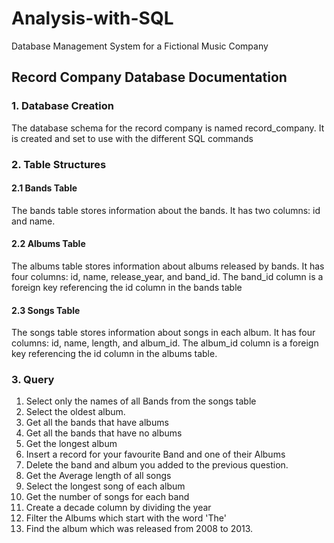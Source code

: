 # Analysis-with-SQL
Database Management System for a Fictional Music Company
## Record Company Database Documentation   
### 1. Database Creation
The database schema for the record company is named record_company. It is created and set to use with the different SQL commands
### 2. Table Structures
#### 2.1 Bands Table
The bands table stores information about the bands. It has two columns: id and name.
#### 2.2 Albums Table
The albums table stores information about albums released by bands. It has four columns: id, name, release_year, and band_id. The band_id column is a foreign key referencing the id column in the bands table
#### 2.3 Songs Table
The songs table stores information about songs in each album. It has four columns: id, name, length, and album_id. The album_id column is a foreign key referencing the id column in the albums table.
### 3. Query
1. Select only the names of all Bands from the songs table
2. Select the oldest album.
3. Get all the bands that have albums
4. Get all the bands that have no albums
5. Get the longest album
6. Insert a record for your favourite Band and one of their Albums
7. Delete the band and album you added to the previous question.
8. Get the Average length of all songs
9. Select the longest song of each album
10. Get the number of songs for each band
11. Create a decade column by dividing the year
12. Filter the Albums which start with the word 'The'
13. Find the album which was released from 2008 to 2013.
